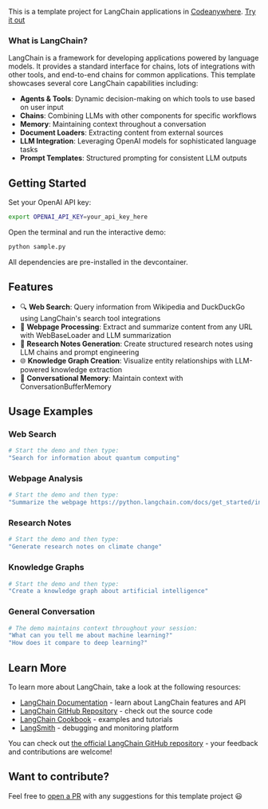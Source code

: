 This is a template project for LangChain applications in [Codeanywhere](https://codeanywhere.com/). [Try it out](https://app.codeanywhere.com/#https://github.com/Codeanywhere-Templates/langchain)

### What is LangChain?

LangChain is a framework for developing applications powered by language models. It provides a standard interface for chains, lots of integrations with other tools, and end-to-end chains for common applications. This template showcases several core LangChain capabilities including:

- **Agents & Tools**: Dynamic decision-making on which tools to use based on user input
- **Chains**: Combining LLMs with other components for specific workflows
- **Memory**: Maintaining context throughout a conversation
- **Document Loaders**: Extracting content from external sources
- **LLM Integration**: Leveraging OpenAI models for sophisticated language tasks
- **Prompt Templates**: Structured prompting for consistent LLM outputs

## Getting Started

Set your OpenAI API key:
```bash 
export OPENAI_API_KEY=your_api_key_here
```

Open the terminal and run the interactive demo:
```bash
python sample.py
```

All dependencies are pre-installed in the devcontainer.

## Features

- 🔍 **Web Search**: Query information from Wikipedia and DuckDuckGo using LangChain's search tool integrations
- 📄 **Webpage Processing**: Extract and summarize content from any URL with WebBaseLoader and LLM summarization
- 🧠 **Research Notes Generation**: Create structured research notes using LLM chains and prompt engineering
- 🌐 **Knowledge Graph Creation**: Visualize entity relationships with LLM-powered knowledge extraction
- 💬 **Conversational Memory**: Maintain context with ConversationBufferMemory

## Usage Examples

### Web Search
```bash
# Start the demo and then type:
"Search for information about quantum computing"
```

### Webpage Analysis
```bash
# Start the demo and then type:
"Summarize the webpage https://python.langchain.com/docs/get_started/introduction"
```

### Research Notes
```bash
# Start the demo and then type:
"Generate research notes on climate change"
```

### Knowledge Graphs
```bash
# Start the demo and then type:
"Create a knowledge graph about artificial intelligence"
```

### General Conversation
```bash
# The demo maintains context throughout your session:
"What can you tell me about machine learning?"
"How does it compare to deep learning?"
```

## Learn More

To learn more about LangChain, take a look at the following resources:

- [LangChain Documentation](https://python.langchain.com/docs/) - learn about LangChain features and API
- [LangChain GitHub Repository](https://github.com/langchain-ai/langchain) - check out the source code
- [LangChain Cookbook](https://github.com/langchain-ai/langchain/tree/master/cookbook) - examples and tutorials
- [LangSmith](https://smith.langchain.com/) - debugging and monitoring platform

You can check out [the official LangChain GitHub repository](https://github.com/langchain-ai/langchain) - your feedback and contributions are welcome!

## Want to contribute?

Feel free to [open a PR](https://github.com/Codeanywhere-Templates/langchain) with any suggestions for this template project 😃